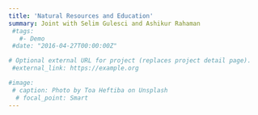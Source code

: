 ```yaml
---
title: 'Natural Resources and Education'
summary: Joint with Selim Gulesci and Ashikur Rahaman
 #tags:
   #- Demo
 #date: "2016-04-27T00:00:00Z"

# Optional external URL for project (replaces project detail page).
 #external_link: https://example.org

#image:
 # caption: Photo by Toa Heftiba on Unsplash
  # focal_point: Smart
---
```


